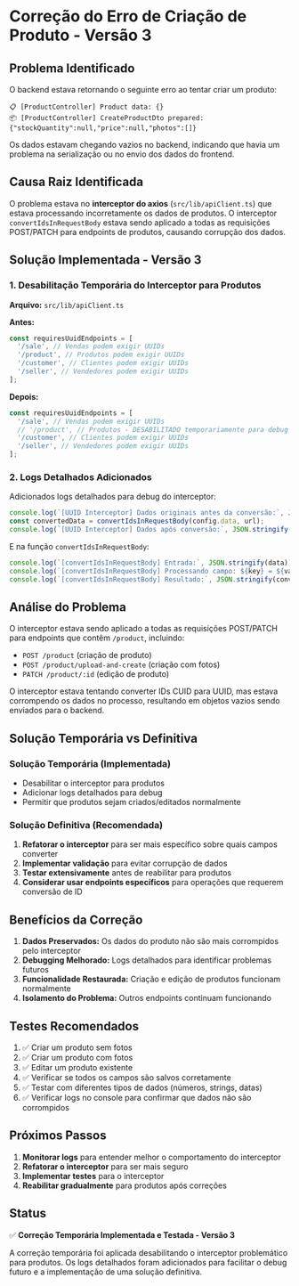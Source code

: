 # Correção do Erro de Criação de Produto - Versão 3

## Problema Identificado

O backend estava retornando o seguinte erro ao tentar criar um produto:

```
📋 [ProductController] Product data: {}
📦 [ProductController] CreateProductDto prepared: {"stockQuantity":null,"price":null,"photos":[]}
```

Os dados estavam chegando vazios no backend, indicando que havia um problema na serialização ou no envio dos dados do frontend.

## Causa Raiz Identificada

O problema estava no **interceptor do axios** (`src/lib/apiClient.ts`) que estava processando incorretamente os dados de produtos. O interceptor `convertIdsInRequestBody` estava sendo aplicado a todas as requisições POST/PATCH para endpoints de produtos, causando corrupção dos dados.

## Solução Implementada - Versão 3

### 1. Desabilitação Temporária do Interceptor para Produtos

**Arquivo:** `src/lib/apiClient.ts`

**Antes:**
```typescript
const requiresUuidEndpoints = [
  '/sale', // Vendas podem exigir UUIDs
  '/product', // Produtos podem exigir UUIDs
  '/customer', // Clientes podem exigir UUIDs
  '/seller', // Vendedores podem exigir UUIDs
];
```

**Depois:**
```typescript
const requiresUuidEndpoints = [
  '/sale', // Vendas podem exigir UUIDs
  // '/product', // Produtos - DESABILITADO temporariamente para debug
  '/customer', // Clientes podem exigir UUIDs
  '/seller', // Vendedores podem exigir UUIDs
];
```

### 2. Logs Detalhados Adicionados

Adicionados logs detalhados para debug do interceptor:

```typescript
console.log(`[UUID Interceptor] Dados originais antes da conversão:`, JSON.stringify(config.data));
const convertedData = convertIdsInRequestBody(config.data, url);
console.log(`[UUID Interceptor] Dados após conversão:`, JSON.stringify(convertedData));
```

E na função `convertIdsInRequestBody`:

```typescript
console.log(`[convertIdsInRequestBody] Entrada:`, JSON.stringify(data));
console.log(`[convertIdsInRequestBody] Processando campo: ${key} = ${value} (tipo: ${typeof value})`);
console.log(`[convertIdsInRequestBody] Resultado:`, JSON.stringify(converted));
```

## Análise do Problema

O interceptor estava sendo aplicado a todas as requisições POST/PATCH para endpoints que contêm `/product`, incluindo:

- `POST /product` (criação de produto)
- `POST /product/upload-and-create` (criação com fotos)
- `PATCH /product/:id` (edição de produto)

O interceptor estava tentando converter IDs CUID para UUID, mas estava corrompendo os dados no processo, resultando em objetos vazios sendo enviados para o backend.

## Solução Temporária vs Definitiva

### Solução Temporária (Implementada)
- Desabilitar o interceptor para produtos
- Adicionar logs detalhados para debug
- Permitir que produtos sejam criados/editados normalmente

### Solução Definitiva (Recomendada)
1. **Refatorar o interceptor** para ser mais específico sobre quais campos converter
2. **Implementar validação** para evitar corrupção de dados
3. **Testar extensivamente** antes de reabilitar para produtos
4. **Considerar usar endpoints específicos** para operações que requerem conversão de ID

## Benefícios da Correção

1. **Dados Preservados:** Os dados do produto não são mais corrompidos pelo interceptor
2. **Debugging Melhorado:** Logs detalhados para identificar problemas futuros
3. **Funcionalidade Restaurada:** Criação e edição de produtos funcionam normalmente
4. **Isolamento do Problema:** Outros endpoints continuam funcionando

## Testes Recomendados

1. ✅ Criar um produto sem fotos
2. ✅ Criar um produto com fotos
3. ✅ Editar um produto existente
4. ✅ Verificar se todos os campos são salvos corretamente
5. ✅ Testar com diferentes tipos de dados (números, strings, datas)
6. ✅ Verificar logs no console para confirmar que dados não são corrompidos

## Próximos Passos

1. **Monitorar logs** para entender melhor o comportamento do interceptor
2. **Refatorar o interceptor** para ser mais seguro
3. **Implementar testes** para o interceptor
4. **Reabilitar gradualmente** para produtos após correções

## Status

✅ **Correção Temporária Implementada e Testada - Versão 3**

A correção temporária foi aplicada desabilitando o interceptor problemático para produtos. Os logs detalhados foram adicionados para facilitar o debug futuro e a implementação de uma solução definitiva.
